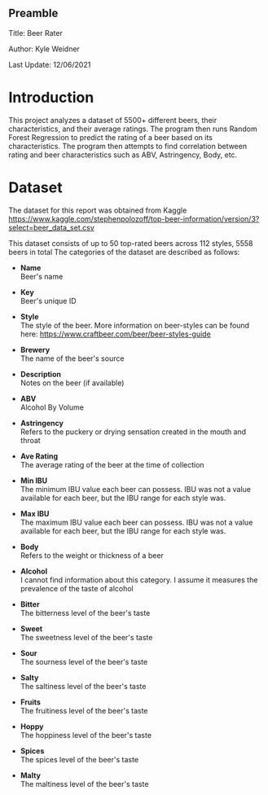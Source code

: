 ## **Preamble**
Title: Beer Rater

Author: Kyle Weidner

Last Update: 12/06/2021

# **Introduction**
This project analyzes a dataset of 5500+ different beers, their characteristics, and their average ratings. The program
then runs Random Forest Regression to predict the rating of a beer based on its characteristics.
The program then attempts to find correlation between rating and beer characteristics such as ABV, Astringency, Body, etc.

# **Dataset**
The dataset for this report was obtained from Kaggle
https://www.kaggle.com/stephenpolozoff/top-beer-information/version/3?select=beer_data_set.csv

This dataset consists of up to 50 top-rated beers across 112 styles, 5558 beers in total
The categories of the dataset are described as follows:

* <b>Name</b><br>
Beer's name

* <b>Key</b><br>
Beer's unique ID

* <b>Style</b><br>
The style of the beer. More information on beer-styles can be found here: https://www.craftbeer.com/beer/beer-styles-guide

* <b>Brewery</b><br>
The name of the beer's source

* <b>Description</b><br>
Notes on the beer (if available)

* <b>ABV</b><br>
Alcohol By Volume

* <b>Astringency</b><br>
Refers to the puckery or drying sensation created in the mouth and throat

* <b>Ave Rating</b><br>
The average rating of the beer at the time of collection

* <b>Min IBU</b><br>
The minimum IBU value each beer can possess. IBU was not a value available for each beer, but the IBU range for each style was.

* <b>Max IBU</b><br>
The maximum IBU value each beer can possess. IBU was not a value available for each beer, but the IBU range for each style was.

* <b>Body</b><br>
Refers to the weight or thickness of a beer

* <b>Alcohol</b><br>
I cannot find information about this category. I assume it measures the prevalence of the taste of alcohol

* <b>Bitter</b><br>
The bitterness level of the beer's taste

* <b>Sweet</b><br>
The sweetness level of the beer's taste

* <b>Sour</b><br>
The sourness level of the beer's taste

* <b>Salty</b><br>
The saltiness level of the beer's taste

* <b>Fruits</b><br>
The fruitiness level of the beer's taste

* <b>Hoppy</b><br>
The hoppiness level of the beer's taste

* <b>Spices</b><br>
The spices level of the beer's taste

* <b>Malty</b><br>
The maltiness level of the beer's taste
